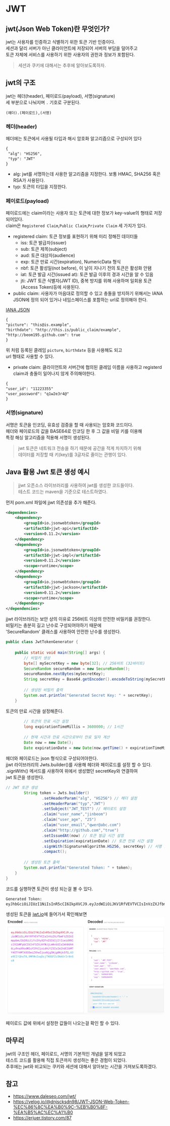 # JWT

## jwt(Json Web Token)란 무엇인가?

jwt는 사용자를 인증하고 식별하기 위한 토큰 기반 인증이다.  
세션과 달리 서버가 아닌 클라이언트에 저장되어 서버의 부담을 덜어주고  
토큰 자체에 서비스를 사용하기 위한 사용자의 권한과 정보가 포함된다.

> 세션과 쿠키에 대해서는 추후에 알아보도록하자.

## jwt의 구조

jwt는 헤더(header), 페이로드(payload), 서명(signature)  
세 부분으로 나눠지며 `.` 기호로 구분된다.
```
(헤더).(페이로드),(서명)
```
### 헤더(header)
헤더에는 토큰에서 사용될 타입과 해시 암호화 알고리즘으로 구성되어 있다
```
{ 
 "alg": "HS256",
 "typ": "JWT"
}
```
- alg: jwt를 서명하는데 사용한 알고리즘을 지정한다. 보통 HMAC, SHA256 혹은 RSA가 사용된다.
- typ: 토큰의 타입을 지정한다.

### 페이로드(payload)
페이로드에는 claim이라는 사용자 또는 토큰에 대한 정보가 key-value의 형태로 저장되어있다.  
claim은 `Registered Claim`,`Public Claim`,`Private Claim` 세 가지가 있다.

- registered claim: 토큰 정보를 표현하기 위해 미리 정해진 데이터들
  - iss: 토큰 발급자(issuer)
  - sub: 토큰 제목(subject)
  - aud: 토큰 대상자(audience)
  - exp: 토큰 만료 시간(expiration), NumericData 형식
  - nbf: 토큰 활성일(not before), 이 날이 지나기 전의 토큰은 활성화 안됌
  - iat: 토큰 발급 시간(issued at): 토큰 발급 이후의 경과 시간을 알 수 있음
  - jti: JWT 토큰 식별자(JWT ID), 중복 방지를 위해 사용하며 일회용 토큰(Access Token)등에 사용된다.
- public claim: 사용자가 마음대로 정의할 수 있고 충돌을 방지하기 위해서는  IANA JSON에 정의 되어 있거나 네임스페이스를 포함하는 url로 정의해야 한다.

[IANA JSON](https://www.iana.org/assignments/jwt/jwt.xhtml)

```
{
"picture": "this@is.example",
"birthdate": "http://this.is/public_claim/example",
"http://beom195.github.com": true
}
```
위 처럼 등록된 클레임 `picture`, `birthdate` 등을 사용해도 되고  
url 형태로 사용할 수 있다.

- private claim: 클라이언트와 서버간에 협의된 클레임 이름을 사용하고 registerd claim과 충돌이 일어나지 않게 주의해야한다. 
```
{
"user_id": "11223355"
"user_password": "q1w2e3r4@"
}
```

### 서명(signature)
서명은 토큰을 인코딩, 유효성 검증을 할 때 사용되는 암호화 코드이다.  
헤더와 페이로드의 값을 BASE64로 인코딩 한 후 그 값을 비밀 키를 이용해  
특정 해싱 알고리즘을 적용해 서명이 생성된다.


> jwt 토큰은 네트워크 전송을 하기 때문에 공간을 적게 차지하기 위해  
> 데이터를 저장할 때 키(key)를 3글자로 줄이는 관행이 있다.

## Java 활용 Jwt 토큰 생성 예시

> jjwt 오픈소스 라이브러리를 사용하여 jwt를 생성한 코드들이다.  
> 테스트 코드는 maven을 기준으로 테스트하였다.

먼저 pom.xml 파일에 jjwt 의존성을 추가 해준다.
```xml
<dependencies>
    <dependency>
        <groupId>io.jsonwebtoken</groupId>
        <artifactId>jjwt-api</artifactId>
        <version>0.11.2</version>
    </dependency>
    <dependency>
        <groupId>io.jsonwebtoken</groupId>
        <artifactId>jjwt-impl</artifactId>
        <version>0.11.2</version>
        <scope>runtime</scope>
    </dependency>
    <dependency>
        <groupId>io.jsonwebtoken</groupId>
        <artifactId>jjwt-jackson</artifactId>
        <version>0.11.2</version>
        <scope>runtime</scope>
    </dependency>
</dependencies>

```

jjwt 라이브러리는 보안 상의 이유로 256비트 이상의 안전한 비밀키를 권장한다.  
비밀키는 충분히 길고 난수로 구성되어야하기 때문에  
'SecureRandom' 클래스를 사용하여 안전한 난수를 생성한다. 


```java
public class JwtTokenGenerator {

    public static void main(String[] args) {
        // 비밀키 생성
        byte[] mySecretKey = new byte[32]; // 256비트 (32바이트)
        SecureRandom secureRandom = new SecureRandom();
        secureRandom.nextBytes(mySecretKey);
        String secretKey = Base64.getEncoder().encodeToString(mySecretKey);
      
        // 생성된 비밀키 출력
        System.out.println("Generated Secret Key: " + secretKey);
    }
```
토큰의 만료 시간을 설정해준다.
```java
        // 토큰의 만료 시간 설정
        long expirationTimeMillis = 3600000; // 1시간

        // 현재 시간과 만료 시간으로부터 만료 일자 계산
        Date now = new Date();
        Date expirationDate = new Date(now.getTime() + expirationTimeMillis);
```
헤더와 페이로드는 json 형식으로 구성되어야한다.  
jjwt 라이브러리의 Jwts.builder()를 사용해 헤더와 페이로드를 설정 할 수 있다.  
.signWith() 메서드를 사용하여 위에서 생성했던 secretKey와 연결하여  
jwt 토큰을 생성한다.
```java
// JWT 토큰 생성
        String token = Jwts.builder()
                .setHeaderParam("alg", "HS256") // 헤더 설정
                .setHeaderParam("typ","JWT")
                .setSubject("JWT_TEST") // 페이로드 설정
                .claim("user_name","jinbeom")
                .claim("user_age", "25")
                .claim("user_email","qwer@abc.com")
                .claim("http://github.com","true")
                .setIssuedAt(now) // 토큰 발급 시간 설정
                .setExpiration(expirationDate) // 토큰 만료 시간 설정
                .signWith(SignatureAlgorithm.HS256, secretKey) // 서명 알고리즘과 비밀키 설정
                .compact();

        // 생성된 토큰 출력
        System.out.println("Generated Token: " + token);
    }
}
```
코드를 실행하면 토큰이 생성 되는걸 볼 수 있다.
``` 
Generated Token: eyJhbGciOiJIUzI1NiIsInR5cCI6IkpXVCJ9.eyJzdWIiOiJKV1RfVEVTVCIsInVzZXJfbmFtZSI6ImppbmJlb20iLCJ1c2VyX2FnZSI6IjI1IiwidXNlcl9lbWFpbCI6InF3ZXJAYWJjLmNvbSIsImh0dHA6Ly9naXRodWIuY29tIjoidHJ1ZSIsImlhdCI6MTY4OTY4MTA5OSwiZXhwIjoxNjg5Njg0Njk5fQ.aOhUsEmn15XBUxM40opeM4GVtEI2bgXo4cGIld_8hsQ
```
생성된 토큰을 [jwt.io](https://jwt.io/)에 들어가서 확인해보면  
<img src="/ETC/img/jwt_test.jpg">

페이로드 값에 위에서 설정한 값들이 나오는걸 확인 할 수 있다.

## 마무리
jwt의 구조인 헤더, 페이로드, 서명의 기본적인 개념을 알게 되었고  
테스트 코드를 활용해 직접 토큰까지 생성하는 좋은 경험이 되었다.  
추후에는 jwt와 비교되는 쿠키와 세션에 대해서 알아보는 시간을 가져보도록하겠다.

## 참고
- https://www.daleseo.com/jwt/  
- https://velog.io/@dnjscksdn98/JWT-JSON-Web-Token-%EC%86%8C%EA%B0%9C-%EB%B0%8F-%EA%B5%AC%EC%A1%B0
- https://erjuer.tistory.com/87
